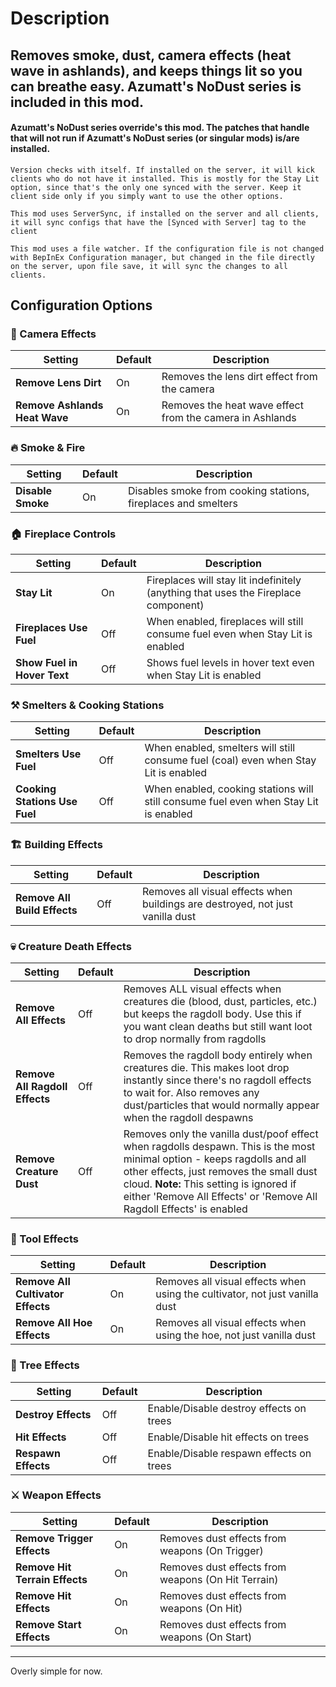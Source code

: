 # Description

## Removes smoke, dust, camera effects (heat wave in ashlands), and keeps things lit so you can breathe easy. Azumatt's NoDust series is included in this mod.

#### Azumatt's NoDust series override's this mod. The patches that handle that will not run if Azumatt's NoDust series (or singular mods) is/are installed.

`Version checks with itself. If installed on the server, it will kick clients who do not have it installed. This is mostly for the Stay Lit option, since that's the only one synced with the server. Keep it client side only if you simply want to use the other options.`

`This mod uses ServerSync, if installed on the server and all clients, it will sync configs that have the [Synced with Server] tag to the client`

`This mod uses a file watcher. If the configuration file is not changed with BepInEx Configuration manager, but changed in the file directly on the server, upon file save, it will sync the changes to all clients.`

## Configuration Options

### 🎥 Camera Effects

| Setting                       | Default | Description                                              |
|-------------------------------|---------|----------------------------------------------------------|
| **Remove Lens Dirt**          | On      | Removes the lens dirt effect from the camera             |
| **Remove Ashlands Heat Wave** | On      | Removes the heat wave effect from the camera in Ashlands |

### 🔥 Smoke & Fire

| Setting           | Default | Description                                                   |
|-------------------|---------|---------------------------------------------------------------|
| **Disable Smoke** | On      | Disables smoke from cooking stations, fireplaces and smelters |

### 🏠 Fireplace Controls

| Setting                     | Default | Description                                                                        |
|-----------------------------|---------|------------------------------------------------------------------------------------|
| **Stay Lit**                | On      | Fireplaces will stay lit indefinitely (anything that uses the Fireplace component) |
| **Fireplaces Use Fuel**     | Off     | When enabled, fireplaces will still consume fuel even when Stay Lit is enabled     |
| **Show Fuel in Hover Text** | Off     | Shows fuel levels in hover text even when Stay Lit is enabled                      |

### ⚒️ Smelters & Cooking Stations

| Setting                       | Default | Description                                                                          |
|-------------------------------|---------|--------------------------------------------------------------------------------------|
| **Smelters Use Fuel**         | Off     | When enabled, smelters will still consume fuel (coal) even when Stay Lit is enabled  |
| **Cooking Stations Use Fuel** | Off     | When enabled, cooking stations will still consume fuel even when Stay Lit is enabled |

### 🏗️ Building Effects

| Setting                      | Default | Description                                                                    |
|------------------------------|---------|--------------------------------------------------------------------------------|
| **Remove All Build Effects** | Off     | Removes all visual effects when buildings are destroyed, not just vanilla dust |

### 💀 Creature Death Effects

| Setting                        | Default | Description                                                                                                                                                                                                                                                                             |
|--------------------------------|---------|-----------------------------------------------------------------------------------------------------------------------------------------------------------------------------------------------------------------------------------------------------------------------------------------|
| **Remove All Effects**         | Off     | Removes ALL visual effects when creatures die (blood, dust, particles, etc.) but keeps the ragdoll body. Use this if you want clean deaths but still want loot to drop normally from ragdolls                                                                                           |
| **Remove All Ragdoll Effects** | Off     | Removes the ragdoll body entirely when creatures die. This makes loot drop instantly since there's no ragdoll effects to wait for. Also removes any dust/particles that would normally appear when the ragdoll despawns                                                                 |
| **Remove Creature Dust**       | Off     | Removes only the vanilla dust/poof effect when ragdolls despawn. This is the most minimal option - keeps ragdolls and all other effects, just removes the small dust cloud. **Note:** This setting is ignored if either 'Remove All Effects' or 'Remove All Ragdoll Effects' is enabled |

### 🌱 Tool Effects

| Setting                           | Default | Description                                                                 |
|-----------------------------------|---------|-----------------------------------------------------------------------------|
| **Remove All Cultivator Effects** | On      | Removes all visual effects when using the cultivator, not just vanilla dust |
| **Remove All Hoe Effects**        | On      | Removes all visual effects when using the hoe, not just vanilla dust        |

### 🌳 Tree Effects

| Setting             | Default | Description                             |
|---------------------|---------|-----------------------------------------|
| **Destroy Effects** | Off     | Enable/Disable destroy effects on trees |
| **Hit Effects**     | Off     | Enable/Disable hit effects on trees     |
| **Respawn Effects** | Off     | Enable/Disable respawn effects on trees |

### ⚔️ Weapon Effects

| Setting                        | Default | Description                                        |
|--------------------------------|---------|----------------------------------------------------|
| **Remove Trigger Effects**     | On      | Removes dust effects from weapons (On Trigger)     |
| **Remove Hit Terrain Effects** | On      | Removes dust effects from weapons (On Hit Terrain) |
| **Remove Hit Effects**         | On      | Removes dust effects from weapons (On Hit)         |
| **Remove Start Effects**       | On      | Removes dust effects from weapons (On Start)       |

---

Overly simple for now.
